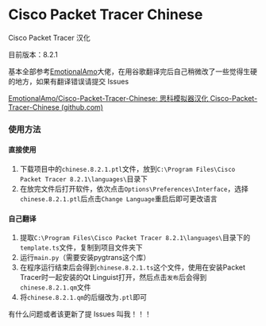 # Cisco Packet Tracer Chinese
Cisco Packet Tracer 汉化

目前版本：8.2.1

基本全部参考[EmotionalAmo](https://github.com/EmotionalAmo)大佬，在用谷歌翻译完后自己稍微改了一些觉得生硬的地方，如果有翻译错误请提交 Issues

[EmotionalAmo/Cisco-Packet-Tracer-Chinese: 思科模拟器汉化 Cisco-Packet-Tracer-Chinese (github.com)](https://github.com/EmotionalAmo/Cisco-Packet-Tracer-Chinese/tree/master)

### 使用方法

#### 直接使用

1. 下载项目中的`chinese.8.2.1.ptl`文件，放到`C:\Program Files\Cisco Packet Tracer 8.2.1\languages\`目录下
2. 在放完文件后打开软件，依次点击`Options\Preferences\Interface`，选择`chinese.8.2.1.ptl`后点击`Change Language`重启后即可更改语言



#### 自己翻译

1. 提取`C:\Program Files\Cisco Packet Tracer 8.2.1\languages\`目录下的`template.ts`文件，复制到项目文件夹下
2. 运行`main.py`（需要安装pygtrans这个库）
3. 在程序运行结束后会得到`chinese.8.2.1.ts`这个文件，使用在安装Packet Tracer时一起安装的Qt Linguist打开，然后点击`发布`后会得到`chinese.8.2.1.qm`文件
4. 将`chinese.8.2.1.qm`的后缀改为`.ptl`即可



有什么问题或者该更新了提 Issues 叫我！！！
